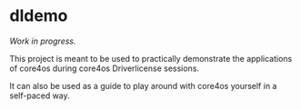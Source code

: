 dldemo
======

*Work in progress.*

This project is meant to be used to practically demonstrate the applications of core4os during core4os Driverlicense sessions.

It can also be used as a guide to play around with core4os yourself in a self-paced way.
